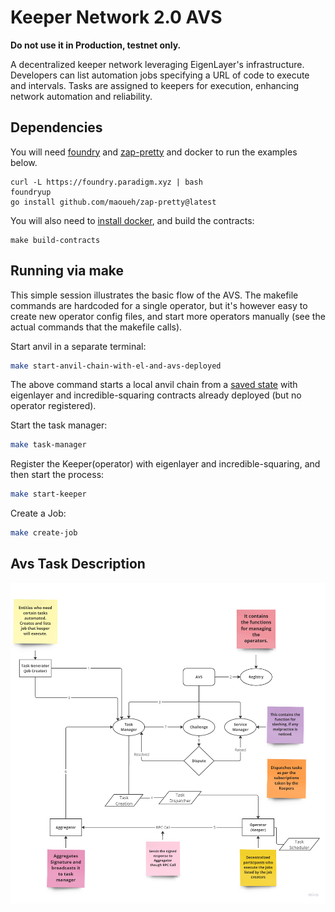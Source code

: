 # Keeper Network 2.0 AVS

<b> Do not use it in Production, testnet only. </b>

A decentralized keeper network leveraging EigenLayer's infrastructure. Developers can list automation jobs specifying a URL of code to execute and intervals. Tasks are assigned to keepers for execution, enhancing network automation and reliability.

## Dependencies

You will need [foundry](https://book.getfoundry.sh/getting-started/installation) and [zap-pretty](https://github.com/maoueh/zap-pretty) and docker to run the examples below.
```
curl -L https://foundry.paradigm.xyz | bash
foundryup
go install github.com/maoueh/zap-pretty@latest
```
You will also need to [install docker](https://docs.docker.com/get-docker/), and build the contracts:
```
make build-contracts
```

## Running via make

This simple session illustrates the basic flow of the AVS. The makefile commands are hardcoded for a single operator, but it's however easy to create new operator config files, and start more operators manually (see the actual commands that the makefile calls).

Start anvil in a separate terminal:

```bash
make start-anvil-chain-with-el-and-avs-deployed
```

The above command starts a local anvil chain from a [saved state](./tests/anvil/avs-and-eigenlayer-deployed-anvil-state.json) with eigenlayer and incredible-squaring contracts already deployed (but no operator registered).

Start the task manager:

```bash
make task-manager
```

Register the Keeper(operator) with eigenlayer and incredible-squaring, and then start the process:

```bash
make start-keeper
```

Create a Job: 

```bash
make create-job
```


## Avs Task Description


![](./diagrams/architecture.png)

